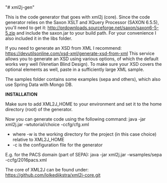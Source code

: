 "# xml2j-gen" 

This is the code generator that goes with xml2j (core).
Since the code generator relies on the Saxon XSLT and XQuery Processor (SAXON 6.5.5), you'll need to get it: http://prdownloads.sourceforge.net/saxon/saxon6-5-5.zip and include the saxon.jar to your build path. For your convenience I also included it in the libs folder.

If you need to generate an XSD from XML I recommend: https://devutilsonline.com/xsd-xml/generate-xsd-from-xml
This service allows you to generate an XSD using various options, of which the default works very well (Venetian Blind Design). To make sure your XSD covers the optional elements as well, paste in a sufficiently large XML sample.

The samples folder contains some examples (sepa and others), which also use Spring Data with Mongo DB.

**INSTALLATION**

Make sure to add XML2J_HOME to your environment and set it to the home directory (root) of the generator.

Now you can generate code using the following command:
java -jar xml2j.jar -wtutorial/choice -ccfg/cfg.xml

* where -w is the working directory for the project (in this case choice) relative to XML2J_HOME
* -c is the configuration file for the generator

E.g. for the PACS domain (part of SEPA): 
java -jar xml2j.jar -wsamples/sepa -ccfg/2016pacs.xml


The core of XML2J can be found under: 
https://github.com/lolkedijkstra/xml2j-core.git
